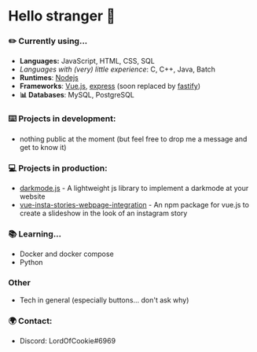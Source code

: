 # Hello stranger 👋

### ✏️ Currently using...
- **Languages:** JavaScript, HTML, CSS, SQL
- _Languages with (very) little experience_: C, C++, Java, Batch
- **Runtimes**: [Nodejs](https://nodejs.org/en/)
- **Frameworks**: [Vue.js](https://vuejs.org/), [express](https://expressjs.com/de/) (soon replaced by [fastify](https://www.fastify.io/))
- **📊 Databases**: MySQL, PostgreSQL

### ⌨️ Projects in development:
- nothing public at the moment (but feel free to drop me a message and get to know it)

### 💻 Projects in production:
- [darkmode.js](https://github.com/SchloesserJonas/darkmode.js) - A lightweight js library to implement a darkmode at your website
- [vue-insta-stories-webpage-integration](https://github.com/SchloesserJonas/vue-insta-stories-webpage-integration) - An npm package for vue.js to create a slideshow in the look of an instagram story

### 📚 Learning...
- Docker and docker compose
- Python

### Other
- Tech in general (especially buttons... don't ask why)

### 🌍 Contact:
- Discord: LordOfCookie#6969

<!--
**SchloesserJonas/SchloesserJonas** is a ✨ _special_ ✨ repository because its `README.md` (this file) appears on your GitHub profile.

Here are some ideas to get you started:

- 🔭 I’m currently working on ...
- 🌱 I’m currently learning ...
- 👯 I’m looking to collaborate on ...
- 🤔 I’m looking for help with ...
- 💬 Ask me about ...
- 📫 How to reach me: ...
- 😄 Pronouns: ...
- ⚡ Fun fact: ...
-->
